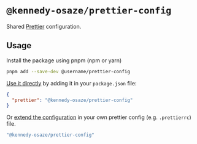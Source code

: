 # `@kennedy-osaze/prettier-config`

Shared [Prettier](https://prettier.io/) configuration.

## Usage

Install the package using pnpm (npm or yarn)

```bash
pnpm add --save-dev @username/prettier-config
```

[Use it directly](https://prettier.io/docs/en/sharing-configurations#using-a-shareable-config) by adding it in your `package.json` file:

```json
{
  "prettier": "@kennedy-osaze/prettier-config"
}
```

Or [extend the configuration](https://prettier.io/docs/en/sharing-configurations#extending-a-sharable-config) in your own prettier config (e.g. `.prettierrc`) file.

```javascript
"@kennedy-osaze/prettier-config"
```
